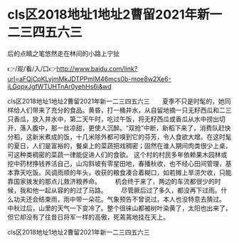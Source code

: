 # cls区2018地址1地址2曹留2021年新一二三四五六三
后的点睛之笔悠然走在林间的小路上宁扯

👉/观/看/入/口👉http://www.baidu.com/link?url=aFQjCpKLyjmMkJDTPPmIM46mcs0b-moe8w2Xe6-iLGqpxJgfWTUHTnAr0yehHs6i&wd

cls区2018地址1地址2曹留2021年新一二三四五六三　　夏季不只是时髦的，她同样给人们带来了充分的食品。黄昏，打一桶井水，从自留地摘一只无籽西瓜和二三只香瓜，放入井水中，第二天午时，吃过午饭，将无籽西瓜或香瓜从水中捞出切开，落入腹中，那一丝凉甜，更使人沉醉。“双抢”中断，新稻下来了，消费队赶快分稻，这新米煮成的饭，十几米除外都可嗅到它的芬芳，令人食欲大增。在这时髦的夏日，人们是富裕的，餐桌上的菜蔬把戏稠密；固然在谁人期间肉类很少上桌，可这种类稠密的菜蔬一律能促进人们的食欲。
这个村的村民多年依赖果木园林或挖中药材挣钱养活自己，山沟斜坡有零星田地，春播秋收，也不经心田间管理，基本靠天吃饭。风调雨顺的年头，收获的粮食凑合着糊口，如若摊上旱涝欠收，只能靠国家拨发的那点儿救济粮养命。
　　机会终于来了，两边的车流都很少的时候，我和他一起从容的的过了马路。
　　尽管厥后过了多久，都没再下过雨。什么功夫还会结束雨，雨中带一朵花。气象预告不曾说过，本人也没特意去猜过。
中秋过后，山里的天气一下变冷了。整个徂徕山都被树叶染黄了，太阳也出来了，但它却没有了往昔日将军一样的高傲，死蔫蔫地挂在天上。　　

cls区2018地址1地址2曹留2021年新一二三四五六三
